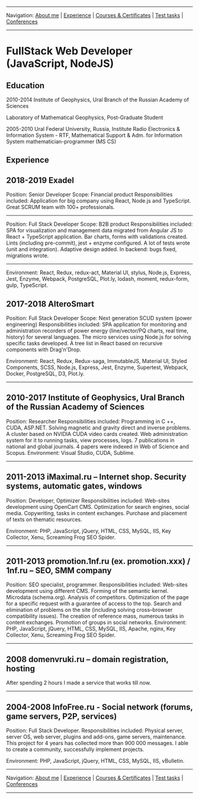 
___
Navigation: 
[About me](README.md "About Maksim Golitsyn skills") |
[Experience](EXPERIENCE.md "Working experience") |
[Courses & Certificates](COURSES.md "What am I learning?") |
[Test tasks](TESTS.md "I did this projects") |
[Conferences](CONFERENCES.md "Where could you see me?")
___


# FullStack Web Developer (JavaScript, NodeJS)

## Education

2010-2014
Institute of Geophysics, Ural Branch of the Russian Academy of Sciences

Laboratory of Mathematical Geophysics, Post-Graduate Student

2005-2010
Ural Federal University, Russia, Institute Radio Electronics & Information System - RTF,
Mathematical Support &  Adm. for Information System
mathematician-programmer (MS CS)


## Experience

2018-2019 Exadel
------
Position: Senior Developer
Scope: Financial product
Responsibilities included: 
Application for big company using React, Node.js and TypeScript.
Great SCRUM team with 100+ professionals.
***
Position: Full Stack Developer
Scope: B2B product
Responsibilities included: 
SPA for visualization and management data migrated from Angular JS to React + TypeScript application.
Bar charts, forms with validations created. Lints (including pre-commit), jest + enzyme configured. A lot of tests wrote (unit and integration). 
Adaptive design added.
In backend: bugs fixed, migrations wrote.
***

Environment: React, Redux, redux-act, Material UI, stylus, Node.js, Express, Jest, Enzyme, Webpack, PostgreSQL, Plot.ly, lodash, moment, redux-form, gulp, TypeScript.

2017-2018 AlteroSmart
------ 
Position: Full Stack Developer
Scope: Next generation SCUD system (power engineering)
Responsibilities included: 
SPA application for monitoring and administration recorders of power energy (line/vector/PQ charts, real time, history) for several languages.
The micro services using Node.js for solving specific tasks developed.
A tree list in React based on recursive components with Drag'n'Drop.

Environment: React, Redux, Redux-saga, ImmutableJS, Material UI, Styled Components, SCSS, Node.js, Express, Jest, Enzyme, Supertest, Webpack, Docker, PostgreSQL, D3, Plot.ly.
   ***

2010-2017 Institute of Geophysics, Ural Branch of the Russian Academy of Sciences
------ 
Position: Researcher
Responsibilities included:
Programming in C ++, CUDA, ASP.NET. 
Solving magnetic and gravity direct and inverse problems.
A cluster based on NVIDIA CUDA video cards created.
Web administration system for it to running tasks, view processes, logs.
7 publications in national and global journals.
4 papers were indexed in Web of Science and Scopus.
Environment: Visual Studio, CUDA, Sublime.
***

2011-2013
iMaximal.ru – Internet shop. Security systems, automatic gates, windows
------ 
Position: Developer, Optimizer
Responsibilities included:
Web-sites development using OpenCart CMS.
Optimization for search engines, social media.
Copywriting, tasks in content exchanges.
Purchase and placement of texts on thematic resources.

Environment: PHP, JavaScript, jQuery, HTML, CSS, MySQL, IIS, Key Collector, Xenu, Screaming Frog SEO Spider.
***

2011-2013 promotion.1nf.ru (ex. promotion.xxx) / 1nf.ru – SEO, SMM company
------ 
Position: SEO specialist, programmer.
Responsibilities included:
Web-sites development using different CMS.
Forming of the semantic kernel.
Microdata (schema.org).
Analysis of competitors.
Optimization of the page for a specific request with a guarantee of access to the top. Search and elimination of problems on the site (including solving cross–browser compatibility issues).
The creation of reference mass, numerous tasks in content exchanges.
Promotion of groups in social networks. 
Environment: PHP, JavaScript, jQuery, HTML, CSS, MySQL, IIS, Apache, nginx, Key Collector, Xenu, Screaming Frog SEO Spider.
***

2008 domenvruki.ru – domain registration, hosting 
------ 
After spending 2 hours I made a service that works till now.
***

2004-2008 InfoFree.ru - Social network (forums, game servers, P2P, services)
------ 
Position: Full Stack Developer.
Responsibilities included:
Physical server, server OS, web server, plugins and add-ons, game servers, maintenance.
This project for 4 years has collected more than 900 000 messages. 
I able to create a community, successfully implement projects.

Environment: PHP, JavaScript, jQuery, HTML, CSS, MySQL, IIS, vBulletin.

___
Navigation: 
[About me](README.md "About Maksim Golitsyn skills") |
[Experience](EXPERIENCE.md "Working experience") |
[Courses & Certificates](COURSES.md "What am I learning?") |
[Test tasks](TESTS.md "I did this projects") |
[Conferences](CONFERENCES.md "Where could you see me?")
___
